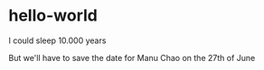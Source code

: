 # hello-world
I could sleep 10.000 years


But we'll have to save the date for Manu Chao on the 27th of June

